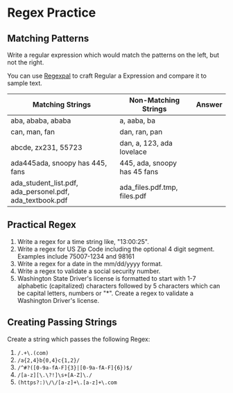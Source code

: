 
# Regex Practice

## Matching Patterns

Write a regular expression which would match the patterns on the left, but not the right.

You can use [Regexpal](http://www.regexpal.com/) to craft Regular a Expression and compare it to sample text.

|  Matching Strings  |  Non-Matching Strings |  Answer  |
|  ---  |  ---  | --- |
| aba, ababa, ababa | a, aaba, ba |  |
| can, man, fan | dan, ran, pan |  |
| abcde, zx231, 55723 | dan, a, 123, ada lovelace |
| ada445ada, snoopy has 445, fans | 445, ada, snoopy has 45 fans |  |
| ada_student_list.pdf, ada_personel.pdf, ada_textbook.pdf| ada_files.pdf.tmp, files.pdf |  |

## Practical Regex
1.  Write a regex for a time string like, "13:00:25".
2.  Write a regex for US Zip Code including the optional 4 digit segment.  Examples include 75007-1234 and 98161
3.  Write a regex for a date in the mm/dd/yyyy format.
4.  Write a regex to validate a social security number.
5.  Washington State Driver's license is formatted to start with 1-7 alphabetic (capitalized) characters followed by 5 characters which can be capital letters, numbers or "*".  Create a regex to validate a Washington Driver's license.

## Creating Passing Strings

Create a string which passes the following Regex:

1.  `/.+\.(com)`
2.  `/a{2,4}b{0,4}c{1,2}/`
3.  `/^#?([0-9a-fA-F]{3}|[0-9a-fA-F]{6})$/`
4.  `/[a-z][\.\?!]\s+[A-Z]\./`
5.  `(https?:)\/\/[a-z]+\.[a-z]+\.com`
